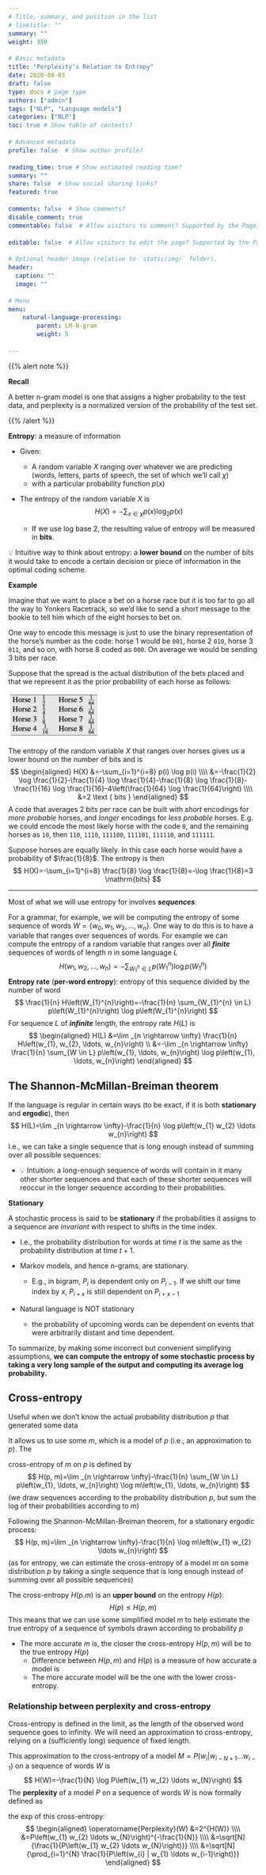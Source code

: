 ```yaml
---
# Title, summary, and position in the list
# linktitle: ""
summary: ""
weight: 350

# Basic metadata
title: "Perplexity’s Relation to Entropy"
date: 2020-08-03
draft: false
type: docs # page type
authors: ["admin"]
tags: ["NLP", "Language models"]
categories: ["NLP"]
toc: true # Show table of contents?

# Advanced metadata
profile: false  # Show author profile?

reading_time: true # Show estimated reading time?
summary: ""
share: false  # Show social sharing links?
featured: true

comments: false  # Show comments?
disable_comment: true
commentable: false  # Allow visitors to comment? Supported by the Page, Post, and Docs content types.

editable: false  # Allow visitors to edit the page? Supported by the Page, Post, and Docs content types.

# Optional header image (relative to `static/img/` folder).
header:
  caption: ""
  image: ""

# Menu
menu: 
    natural-language-processing:
        parent: LM-N-gram
        weight: 5

---
```


{{% alert note %}} 

**Recall**

A better n-gram model is one that assigns a higher probability to the test data, and perplexity is a normalized version of the probability of the test set.

{{% /alert %}}

**Entropy**: a measure of information

- Given:

  - A random variable $X$ ranging over whatever we are predicting (words, letters, parts of speech, the set of which we’ll call $χ$)
  - with a particular probability function $p(x)$

- The entropy of the random variable $X$ is
  $$
  H(X)=-\sum_{x \in \chi} p(x) \log _{2} p(x)
  $$

  - If we use log base 2, the resulting value of entropy will be measured in **bits**.

💡 Intuitive way to think about entropy: a **lower bound** on the number of bits it would take to encode a certain decision or piece of information in the optimal coding scheme.

**Example**

Imagine that we want to place a bet on a horse race but it is too far to go all the way to Yonkers Racetrack, so we’d like to send a short message to the bookie to tell him which of the eight horses to bet on.

One way to encode this message is just to use the binary representation of the horse’s number as the code: horse 1 would be `001`, horse 2 `010`, horse 3 `011`, and so on, with horse 8 coded as `000`. On average we would be sending 3 bits per race.

Suppose that the spread is the actual distribution of the bets placed and that we represent it as the prior probability of each horse as follows:

<img src="https://raw.githubusercontent.com/EckoTan0804/upic-repo/master/uPic/截屏2020-06-04%2010.23.19.png" alt="截屏2020-06-04 10.23.19" style="zoom:80%;" />

The entropy of the random variable *X* that ranges over horses gives us a lower bound on the number of bits and is
$$
\begin{aligned}
H(X) &=-\sum_{i=1}^{i=8} p(i) \log p(i) \\\\
&=-\frac{1}{2} \log \frac{1}{2}-\frac{1}{4} \log \frac{1}{4}-\frac{1}{8} \log \frac{1}{8}-\frac{1}{16} \log \frac{1}{16}-4\left(\frac{1}{64} \log \frac{1}{64}\right) \\\\
&=2 \text { bits }
\end{aligned}
$$
A code that averages 2 bits per race can be built with *short* encodings for *more probable* horses, and *longer* encodings for *less probable* horses. E.g. we could encode the most likely horse with the code `0`, and the remaining horses as `10`, then `110`, `1110`, `111100`, `111101`, `111110`, and `111111`.

Suppose horses are equally likely. In this case each horse would have a probability of $\frac{1}{8}$. The entropy is then
$$
H(X)=-\sum_{i=1}^{i=8} \frac{1}{8} \log \frac{1}{8}=-\log \frac{1}{8}=3 \mathrm{bits}
$$

------

Most of what we will use entropy for involves ***sequences***.

For a grammar, for example, we will be computing the entropy of some sequence of words $W=\{w_0, w_1, w_2, \dots, w_n\}$. One way to do this is to have a variable that ranges over sequences of words. For example we can compute the entropy of a random variable that ranges over all ***finite*** sequences of words of length $n$ in some language $L$
$$
H\left(w_{1}, w_{2}, \ldots, w_{n}\right)=-\sum_{W_{1}^{n} \in L} p\left(W_{1}^{n}\right) \log p\left(W_{1}^{n}\right)
$$
**Entropy rate** (**per-word entropy**): entropy of this sequence divided by the number of word
$$
\frac{1}{n} H\left(W_{1}^{n}\right)=-\frac{1}{n} \sum_{W_{1}^{n} \in L} p\left(W_{1}^{n}\right) \log p\left(W_{1}^{n}\right)
$$
For sequence $L$ of ***infinite*** length, the entropy rate $H(L)$ is
$$
\begin{aligned}
H(L) &=\lim _{n \rightarrow \infty} \frac{1}{n} H\left(w_{1}, w_{2}, \ldots, w_{n}\right) \\
&=-\lim _{n \rightarrow \infty} \frac{1}{n} \sum_{W \in L} p\left(w_{1}, \ldots, w_{n}\right) \log p\left(w_{1}, \ldots, w_{n}\right)
\end{aligned}
$$

## The Shannon-McMillan-Breiman theorem

If the language is regular in certain ways (to be exact, if it is both **stationary** and **ergodic**), then
$$
H(L)=\lim _{n \rightarrow \infty}-\frac{1}{n} \log p\left(w_{1} w_{2} \ldots w_{n}\right)
$$
I.e., we can take a single sequence that is long enough instead of summing over all possible sequences. 

- 💡 Intuition: a long-enough sequence of words will contain in it many other shorter sequences and that each of these shorter sequences will reoccur in the longer sequence according to their probabilities.

**Stationary**

A stochastic process is said to be **stationary** if the probabilities it assigns to a sequence are *invariant* with respect to shifts in the time index.

- I.e., the probability distribution for words at time $t$ is the same as the probability distribution at time $t+1$.
- Markov models, and hence n-grams, are stationary.
  - E.g.,  in bigram, $P_i$ is dependent only on $P_{i-1}$. If we shift our time index by $x$, $P_{i+x}$ is still dependent on  $P_{i+x-1}$

- Natural language is NOT stationary
  - the probability of upcoming words can be dependent on events that were arbitrarily distant and time dependent. 

To summarize, by making some incorrect but convenient simplifying assumptions, **we can compute the entropy of some stochastic process by taking a very long sample of the output and computing its average log probability.**

## Cross-entropy

Useful when we don’t know the actual probability distribution $p$ that generated some data

It allows us to use some $m$, which is a model of $p$ (i.e., an approximation to $p$). The

cross-entropy of $m$ on $p$ is defined by
$$
H(p, m)=\lim _{n \rightarrow \infty}-\frac{1}{n} \sum_{W \in L} p\left(w_{1}, \ldots, w_{n}\right) \log m\left(w_{1}, \ldots, w_{n}\right)
$$
(we draw sequences according to the probability distribution $p$, but sum the log of their probabilities according to $m$)

Following the Shannon-McMillan-Breiman theorem, for a stationary ergodic process: 
$$
H(p, m)=\lim _{n \rightarrow \infty}-\frac{1}{n} \log m\left(w_{1} w_{2} \ldots w_{n}\right)
$$
(as for entropy, we can estimate the cross-entropy of a model $m$ on some distribution $p$ by taking a single sequence that is long enough instead of summing over all possible sequences)

The cross-entropy $H(p. m)$ is an **upper bound** on the entropy $H(p)$:
$$
H(p)\leq H(p, m)
$$
This means that we can use some simplified model $m$ to help estimate the true entropy of a sequence of symbols drawn according to probability $p$

- The more accurate $m$ is, the closer the cross-entropy $H(p, m)$ will be to the true entropy $H(p)$
  - Difference between $H(p, m)$ and $H(p)$ is a measure of how accurate a model is
  - The more accurate model will be the one with the lower cross-entropy. 

### Relationship between perplexity and cross-entropy

Cross-entropy is defined in the limit, as the length of the observed word sequence goes to infinity. We will need an approximation to cross-entropy, relying on a (sufficiently long) sequence of fixed length. 

This approximation to the cross-entropy of a model $M=P\left(w_{i} | w_{i-N+1} \dots w_{i-1}\right)$ on a sequence of words $W$ is
$$
H(W)=-\frac{1}{N} \log P\left(w_{1} w_{2} \ldots w_{N}\right)
$$
The **perplexity** of a model $P$ on a sequence of words $W$ is now formally defined as

the exp of this cross-entropy:
$$
\begin{aligned}
\operatorname{Perplexity}(W) &=2^{H(W)} \\\\
&=P\left(w_{1} w_{2} \ldots w_{N}\right)^{-\frac{1}{N}} \\\\
&=\sqrt[N]{\frac{1}{P\left(w_{1} w_{2} \ldots w_{N}\right)}} \\\\
&=\sqrt[N]{\prod_{i=1}^{N} \frac{1}{P\left(w_{i} | w_{1} \ldots w_{i-1}\right)}}
\end{aligned}
$$
